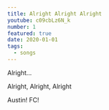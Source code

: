 ```yaml
---
title: Alright Alright Alright
youtube: c09cbLz6N_k
number: 1
featured: true
date: 2020-01-01
tags:
  - songs
---
```



Alright…

Alright, Alright, Alright  

Austin! FC!

